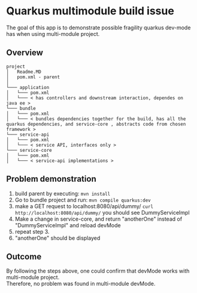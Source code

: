 # Quarkus multimodule build issue

The goal of this app is to demonstrate possible fragility quarkus dev-mode has when using multi-module project.

## Overview

```
project
│   Readme.MD
│   pom.xml - parent
│
└─── application
│   └─── pom.xml
│   └─── < has controllers and downstream interaction, dependes on java ee > 
└─── bundle
│   └─── pom.xml
│   └─── < bundles dependencies together for the build, has all the quarkus dependencies, and service-core , abstracts code from chosen framework >
└─── service-api
│   └─── pom.xml
│   └─── < service API, interfaces only >
└─── service-core
│   └─── pom.xml
│   └─── < service-api implementations >

```

## Problem demonstration

1. build parent by executing:
   `mvn install`
1. Go to bundle project and run:
   `mvn compile quarkus:dev`
1. make a GET request to localhost:8080/api/dummy/
   `curl http://localhost:8080/api/dummy/`
   you should see DummyServiceImpl
1. Make a change in service-core, and return "anotherOne" instead of "DummyServiceImpl" and reload devMode
1. repeat step 3.
1. "anotherOne" should be displayed

## Outcome

By following the steps above, one could confirm that devMode works with multi-module project.  
Therefore, no problem was found in multi-module devMode.
